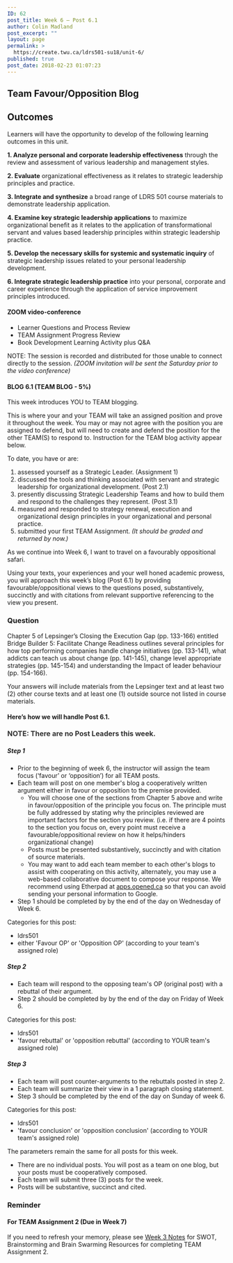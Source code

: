 ```yaml
---
ID: 62
post_title: Week 6 – Post 6.1
author: Colin Madland
post_excerpt: ""
layout: page
permalink: >
  https://create.twu.ca/ldrs501-su18/unit-6/
published: true
post_date: 2018-02-23 01:07:23
---
```

<h2>Team Favour/Opposition Blog</h2>
<h2><strong>Outcomes</strong></h2>
Learners will have the opportunity to develop of the following learning outcomes in this unit.

<strong>1. Analyze personal and corporate leadership effectiveness</strong> through the review and assessment of various leadership and management styles.

<strong>2. Evaluate</strong> organizational effectiveness as it relates to strategic leadership principles and practice.

<strong>3. Integrate and synthesize</strong> a broad range of LDRS 501 course materials to demonstrate leadership application.

<strong>4. Examine key strategic leadership applications</strong> to maximize organizational benefit as it relates to the application of transformational servant and values based leadership principles within strategic leadership practice.

<strong>5. Develop the necessary skills for systemic and systematic inquiry</strong> of strategic leadership issues related to your personal leadership development.

<strong>6. Integrate strategic leadership practice</strong> into your personal, corporate and career experience through the application of service improvement principles introduced.
<h4>ZOOM video-conference</h4>
<ul>
 	<li>Learner Questions and Process Review</li>
 	<li>TEAM Assignment Progress Review</li>
 	<li>Book Development Learning Activity plus Q&amp;A</li>
</ul>
NOTE: The session is recorded and distributed for those unable to connect directly to the session. <em>(ZOOM invitation will be sent the Saturday prior to the video conference)</em>
<h4>BLOG 6.1 (TEAM BLOG - <strong>5%</strong>)</h4>
This week introduces YOU to TEAM blogging.

This is where your and your TEAM will take an assigned position and prove it throughout the week. You may or may not agree with the position you are assigned to defend, but will need to create and defend the position for the other TEAM(S) to respond to. Instruction for the TEAM blog activity appear below.

To date, you have or are:
<ol>
 	<li>assessed yourself as a Strategic Leader. (Assignment 1)</li>
 	<li>discussed the tools and thinking associated with servant and strategic leadership for organizational development. (Post 2.1)</li>
 	<li>presently discussing Strategic Leadership Teams and how to build them and respond to the challenges they represent. (Post 3.1)</li>
 	<li>measured and responded to strategy renewal, execution and organizational design principles in your organizational and personal practice.</li>
 	<li>submitted your first TEAM Assignment. <em>(It should be graded and returned by now.)</em></li>
</ol>
As we continue into Week 6, I want to travel on a favourably oppositional safari.

Using your texts, your experiences and your well honed academic prowess, you will approach this week’s blog (Post 6.1) by providing favourable/oppositional views to the questions posed, substantively, succinctly and with citations from relevant supportive referencing to the view you present.
<h3>Question</h3>
Chapter 5 of Lepsinger’s Closing the Execution Gap (pp. 133-166) entitled Bridge Builder 5: Facilitate Change Readiness outlines several principles for how top performing companies handle change initiatives (pp. 133-141), what addicts can teach us about change (pp. 141-145), change level appropriate strategies (pp. 145-154) and understanding the Impact of leader behaviour (pp. 154-166).

Your answers will include materials from the Lepsinger text and at least two (2) other course texts and at least one (1) outside source not listed in course materials.
<h4>Here’s how we will handle Post 6.1.</h4>
<span style="float: none; background-color: transparent; color: #333333; font-family: -apple-system,BlinkMacSystemFont,'Segoe UI',Roboto,Oxygen-Sans,Ubuntu,Cantarell,'Helvetica Neue',sans-serif; font-size: 16px; font-style: normal; font-variant: normal; font-weight: 400; letter-spacing: normal; line-height: 22.4px; text-align: left; text-decoration: none; text-indent: 0px;"><strong>NOTE: There are no Post Leaders this week.</strong> </span>
<h5>Step 1</h5>
<ul>
 	<li>Prior to the beginning of week 6, the instructor will assign the team focus (‘favour’ or ‘opposition’) for all TEAM posts.</li>
 	<li>Each team will post on one member's blog a cooperatively written argument either in favour or opposition to the premise provided.
<ul>
 	<li>You will choose one of the sections from Chapter 5 above and write in favour/opposition of the principle you focus on. The principle must be fully addressed by stating why the principles reviewed are important factors for the section you review. (i.e. if there are 4 points to the section you focus on, every point must receive a favourable/oppositional review on how it helps/hinders organizational change)</li>
 	<li>Posts must be presented substantively, succinctly and with citation of source materials.</li>
 	<li>You may want to add each team member to each other's blogs to assist with cooperating on this activity, alternately, you may use a web-based collaborative document to compose your response. We recommend using Etherpad at <a href="https://apps.opened.ca">apps.opened.ca</a> so that you can avoid sending your personal information to Google.</li>
</ul>
</li>
 	<li>Step 1 should be completed by by the end of the day on Wednesday of Week 6.</li>
</ul>
Categories for this post:
<ul>
 	<li>ldrs501</li>
 	<li>either 'Favour OP' or 'Opposition OP' (according to your team's assigned role)</li>
</ul>
<h5>Step 2</h5>
<ul>
 	<li>Each team will respond to the opposing team's OP (original post) with a rebuttal of their argument.</li>
 	<li>Step 2 should be completed by by the end of the day on Friday of Week 6.</li>
</ul>
Categories for this post:
<ul>
 	<li>ldrs501</li>
 	<li>'favour rebuttal' or 'opposition rebuttal' (according to YOUR team's assigned role)</li>
</ul>
<h5>Step 3</h5>
<ul>
 	<li>Each team will post counter-arguments to the rebuttals posted in step 2.</li>
 	<li>Each team will summarize their view in a 1 paragraph closing statement.</li>
 	<li>Step 3 should be completed by the end of the day on Sunday of week 6.</li>
</ul>
Categories for this post:
<ul>
 	<li>ldrs501</li>
 	<li>'favour conclusion' or 'opposition conclusion' (according to YOUR team's assigned role)</li>
</ul>
The parameters remain the same for all posts for this week.
<ul>
 	<li>There are no individual posts. You will post as a team on one blog, but your posts must be cooperatively composed.</li>
 	<li>Each team will submit three (3) posts for the week.</li>
 	<li>Posts will be substantive, succinct and cited.</li>
</ul>
<h3>Reminder</h3>
<h4>For TEAM Assignment 2 (Due in Week 7)</h4>
If you need to refresh your memory, please see <a href="https://create.twu.ca/ldrs501-su18/unit-3/">Week 3 Notes</a> for SWOT, Brainstorming and Brain Swarming Resources for completing TEAM Assignment 2.